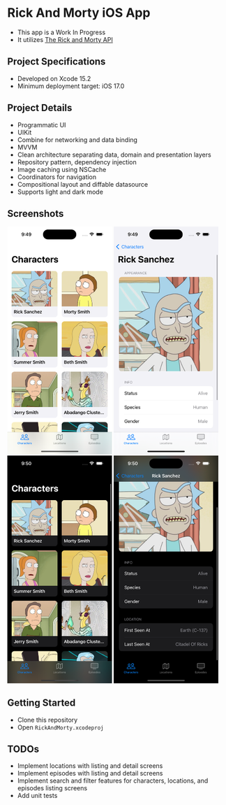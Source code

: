 # Rick And Morty iOS App

- This app is a Work In Progress
- It utilizes [The Rick and Morty API](https://rickandmortyapi.com)

## Project Specifications
- Developed on Xcode 15.2
- Minimum deployment target: iOS 17.0
  
## Project Details
- Programmatic UI
- UIKit
- Combine for networking and data binding
- MVVM
- Clean architecture separating data, domain and presentation layers
- Repository pattern, dependency injection
- Image caching using NSCache
- Coordinators for navigation
- Compositional layout and diffable datasource
- Supports light and dark mode

## Screenshots
<img src="Resources/Screenshots/character-list-light.png" width="240"> <img src="Resources/Screenshots/character-detail-light.png" width="240"><br>
<img src="Resources/Screenshots/character-list-dark.png" width="240"> <img src="Resources/Screenshots/character-detail-dark.png" width="240">

## Getting Started
- Clone this repository
- Open `RickAndMorty.xcodeproj`

## TODOs
- Implement locations with listing and detail screens
- Implement episodes with listing and detail screens
- Implement search and filter features for characters, locations, and episodes listing screens
- Add unit tests
